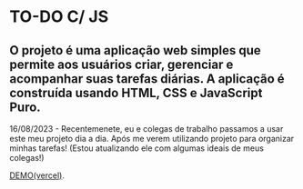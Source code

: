 # TO-DO C/ JS 

## O projeto é uma aplicação web simples que permite aos usuários criar, gerenciar e acompanhar suas tarefas diárias. A aplicação é construída usando HTML, CSS e JavaScript Puro.



16/08/2023 - Recentemenete, eu e colegas de trabalho passamos a usar este meu projeto dia a dia. Após me verem utilizando projeto para organizar minhas tarefas! (Estou atualizando ele com algumas ideais de meus colegas!)


[DEMO(vercel)](https://to-do-js-08-05-23.vercel.app/).

